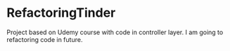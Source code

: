 # RefactoringTinder
Project based on Udemy course with code in controller layer. I am going to refactoring code in future.
